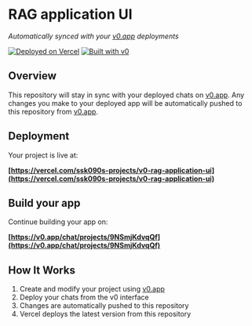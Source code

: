 # RAG application UI

*Automatically synced with your [v0.app](https://v0.app) deployments*

[![Deployed on Vercel](https://img.shields.io/badge/Deployed%20on-Vercel-black?style=for-the-badge&logo=vercel)](https://vercel.com/ssk090s-projects/v0-rag-application-ui)
[![Built with v0](https://img.shields.io/badge/Built%20with-v0.app-black?style=for-the-badge)](https://v0.app/chat/projects/9NSmjKdvqQf)

## Overview

This repository will stay in sync with your deployed chats on [v0.app](https://v0.app).
Any changes you make to your deployed app will be automatically pushed to this repository from [v0.app](https://v0.app).

## Deployment

Your project is live at:

**[https://vercel.com/ssk090s-projects/v0-rag-application-ui](https://vercel.com/ssk090s-projects/v0-rag-application-ui)**

## Build your app

Continue building your app on:

**[https://v0.app/chat/projects/9NSmjKdvqQf](https://v0.app/chat/projects/9NSmjKdvqQf)**

## How It Works

1. Create and modify your project using [v0.app](https://v0.app)
2. Deploy your chats from the v0 interface
3. Changes are automatically pushed to this repository
4. Vercel deploys the latest version from this repository